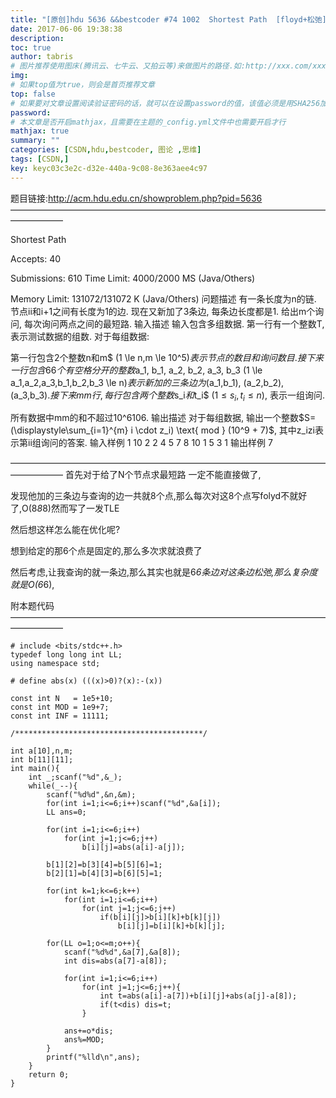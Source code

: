 ```yaml
---
title: "[原创]hdu 5636 &&bestcoder #74 1002  Shortest Path  [floyd+松弛]【图论+思维】"
date: 2017-06-06 19:38:38
description:
toc: true
author: tabris
# 图片推荐使用图床(腾讯云、七牛云、又拍云等)来做图片的路径.如:http://xxx.com/xxx.jpg
img:
# 如果top值为true，则会是首页推荐文章
top: false
# 如果要对文章设置阅读验证密码的话，就可以在设置password的值，该值必须是用SHA256加密后的密码，防止被他人识破
password:
# 本文章是否开启mathjax，且需要在主题的_config.yml文件中也需要开启才行
mathjax: true
summary: ""
categories: [CSDN,hdu,bestcoder, 图论 ,思维]
tags: [CSDN,]
key: keyc03c3e2c-d32e-440a-9c08-8e363aee4c97
---
```


题目链接:http://acm.hdu.edu.cn/showproblem.php?pid=5636
——————————————————————————————————————————

Shortest Path

 Accepts: 40

 Submissions: 610
 Time Limit: 4000/2000 MS (Java/Others)

 Memory Limit: 131072/131072 K (Java/Others)
问题描述
有一条长度为n的链. 节点ii和i+1之间有长度为1的边. 现在又新加了3条边, 每条边长度都是1. 给出m个询问, 每次询问两点之间的最短路.
输入描述
输入包含多组数据. 第一行有一个整数T, 表示测试数据的组数. 对于每组数据:

第一行包含2个整数n和m$ (1 \le n,m \le 10^5)$表示节点的数目和询问数目. 接下来一行包含66个有空格分开的整数$a_1, b_1, a_2, b_2, a_3, b_3 (1 \le a_1,a_2,a_3,b_1,b_2,b_3 \le n)$表示新加的三条边为$(a_1,b_1), (a_2,b_2), (a_3,b_3)$. 接下来mm行, 每行包含两个整数$s_i$和$t_i$ $(1 \le s_i, t_i \le n)$, 表示一组询问.

所有数据中mm的和不超过10^6106.
输出描述
对于每组数据, 输出一个整数$S=(\displaystyle\sum_{i=1}^{m} i \cdot z_i) \text{ mod } (10^9 + 7)$, 其中z_izi表示第ii组询问的答案.
输入样例
1
10 2
2 4 5 7 8 10
1 5
3 1
输出样例
7


——————————————————————————————————————————
首先对于给了N个节点求最短路 一定不能直接做了,

发现他加的三条边与查询的边一共就8个点,那么每次对这8个点写folyd不就好了,O(8*8*8)然而写了一发TLE

然后想这样怎么能在优化呢?

想到给定的那6个点是固定的,那么多次求就浪费了

然后考虑,让我查询的就一条边,那么其实也就是6*6条边对这条边松弛,那么复杂度就是O(6*6),

附本题代码
——————————————————————————————————————————
```
# include <bits/stdc++.h>
typedef long long int LL;
using namespace std;

# define abs(x) (((x)>0)?(x):-(x))

const int N   = 1e5+10;
const int MOD = 1e9+7;
const int INF = 11111;

/******************************************/

int a[10],n,m;
int b[11][11];
int main(){
    int _;scanf("%d",&_);
    while(_--){
        scanf("%d%d",&n,&m);
        for(int i=1;i<=6;i++)scanf("%d",&a[i]);
        LL ans=0;

        for(int i=1;i<=6;i++)
            for(int j=1;j<=6;j++)
                b[i][j]=abs(a[i]-a[j]);

        b[1][2]=b[3][4]=b[5][6]=1;
        b[2][1]=b[4][3]=b[6][5]=1;

        for(int k=1;k<=6;k++)
            for(int i=1;i<=6;i++)
                for(int j=1;j<=6;j++)
                    if(b[i][j]>b[i][k]+b[k][j])
                        b[i][j]=b[i][k]+b[k][j];

        for(LL o=1;o<=m;o++){
            scanf("%d%d",&a[7],&a[8]);
            int dis=abs(a[7]-a[8]);

            for(int i=1;i<=6;i++)
                for(int j=1;j<=6;j++){
                    int t=abs(a[i]-a[7])+b[i][j]+abs(a[j]-a[8]);
                    if(t<dis) dis=t;
                }

            ans+=o*dis;
            ans%=MOD;
        }
        printf("%lld\n",ans);
    }
    return 0;
}

```